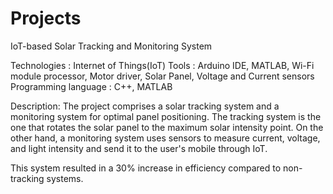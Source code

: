 # Projects
IoT-based Solar Tracking and Monitoring System


Technologies         :  Internet of Things(IoT)
Tools                : Arduino IDE, MATLAB, Wi-Fi module processor, Motor driver, Solar Panel, Voltage and Current sensors
Programming language : C++, MATLAB


Description:
The project comprises a solar tracking system and a monitoring system for optimal panel positioning. The tracking system is the one that rotates the solar panel to the maximum solar intensity point. On the other hand, a monitoring system uses sensors to measure current, voltage, and light intensity and send it to the user's mobile through IoT. 

This system resulted in a 30% increase in efficiency compared to non-tracking systems.
